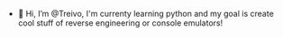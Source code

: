 - 👋 Hi, I’m @Treivo, I'm currenty learning python and my goal is create cool stuff of reverse engineering or console emulators!
<!---
Treivo/Treivo is a ✨ special ✨ repository because its `README.md` (this file) appears on your GitHub profile.
You can click the Preview link to take a look at your changes.
--->
